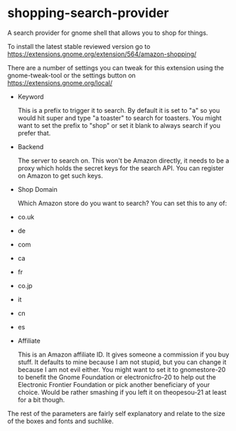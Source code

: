 shopping-search-provider
========================

A search provider for gnome shell that allows you to shop for things.

To install the latest stable reviewed version go to https://extensions.gnome.org/extension/564/amazon-shopping/

There are a number of settings you can tweak for this extension using the gnome-tweak-tool or the settings button
on https://extensions.gnome.org/local/

* Keyword

  This is a prefix to trigger it to search. By default it is set to "a" so you would hit super and type "a toaster" to search for toasters. You might want to set
the prefix to "shop" or set it blank to always search if you prefer that.

* Backend

  The server to search on. This won't be Amazon directly, it needs to be a proxy which holds the secret
keys for the search API. You can register on Amazon to get such keys.

* Shop Domain

  Which Amazon store do you want to search? You can set this to any of:
 * co.uk
 * de
 * com
 * ca
 * fr
 * co.jp
 * it
 * cn
 * es

* Affiliate

  This is an Amazon affiliate ID. It gives someone a commission if you buy stuff. It defaults to mine because I am
not stupid, but you can change it because I am not evil either. You might want to set it to 
gnomestore-20 to benefit the Gnome Foundation or electronicfro-20 to help out the Electronic Frontier Foundation
or pick another beneficiary of your choice. Would be rather smashing if you left it on theopesou-21 at least for a bit
though.

The rest of the parameters are fairly self explanatory and relate to the size of the boxes and fonts and suchlike.

